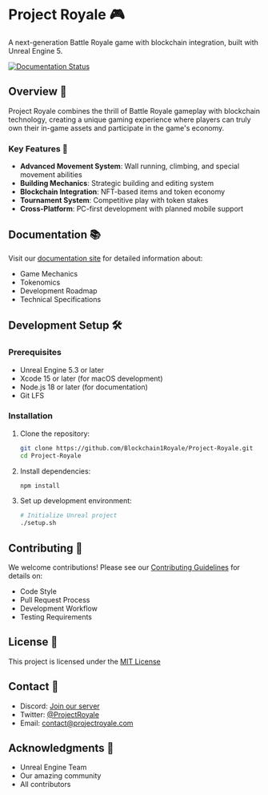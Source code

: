 # Project Royale 🎮

A next-generation Battle Royale game with blockchain integration, built with Unreal Engine 5.

[![Documentation Status](https://github.com/Blockchain1Royale/Project-Royale/actions/workflows/docs.yml/badge.svg)](https://blockchain1royale.github.io/Project-Royale/)

## Overview 🌟

Project Royale combines the thrill of Battle Royale gameplay with blockchain technology, creating a unique gaming experience where players can truly own their in-game assets and participate in the game's economy.

### Key Features 🔑

- **Advanced Movement System**: Wall running, climbing, and special movement abilities
- **Building Mechanics**: Strategic building and editing system
- **Blockchain Integration**: NFT-based items and token economy
- **Tournament System**: Competitive play with token stakes
- **Cross-Platform**: PC-first development with planned mobile support

## Documentation 📚

Visit our [documentation site](https://blockchain1royale.github.io/Project-Royale/) for detailed information about:
- Game Mechanics
- Tokenomics
- Development Roadmap
- Technical Specifications

## Development Setup 🛠️

### Prerequisites

- Unreal Engine 5.3 or later
- Xcode 15 or later (for macOS development)
- Node.js 18 or later (for documentation)
- Git LFS

### Installation

1. Clone the repository:
   ```bash
   git clone https://github.com/Blockchain1Royale/Project-Royale.git
   cd Project-Royale
   ```

2. Install dependencies:
   ```bash
   npm install
   ```

3. Set up development environment:
   ```bash
   # Initialize Unreal project
   ./setup.sh
   ```

## Contributing 🤝

We welcome contributions! Please see our [Contributing Guidelines](CONTRIBUTING.md) for details on:
- Code Style
- Pull Request Process
- Development Workflow
- Testing Requirements

## License 📄

This project is licensed under the [MIT License](LICENSE)

## Contact 📧

- Discord: [Join our server](https://discord.gg/projectroyale)
- Twitter: [@ProjectRoyale](https://twitter.com/ProjectRoyale)
- Email: contact@projectroyale.com

## Acknowledgments 🙏

- Unreal Engine Team
- Our amazing community
- All contributors 